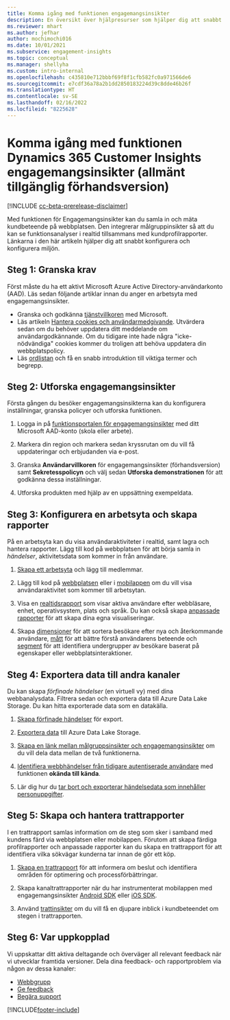 ```yaml
---
title: Komma igång med funktionen engagemangsinsikter
description: En översikt över hjälpresurser som hjälper dig att snabbt komma igång.
ms.reviewer: mhart
ms.author: jefhar
author: mochimochi016
ms.date: 10/01/2021
ms.subservice: engagement-insights
ms.topic: conceptual
ms.manager: shellyha
ms.custom: intro-internal
ms.openlocfilehash: c435810e712bbbf69f8f1cfb582fc0a971566de6
ms.sourcegitcommit: e7cdf36a78a2b1dd2850183224d39c8dde46b26f
ms.translationtype: HT
ms.contentlocale: sv-SE
ms.lasthandoff: 02/16/2022
ms.locfileid: "8225628"
---
```

# <a name="get-started-with-dynamics-365-customer-insights-engagement-insights-capability-public-preview"></a>Komma igång med funktionen Dynamics 365 Customer Insights engagemangsinsikter (allmänt tillgänglig förhandsversion)

[!INCLUDE [cc-beta-prerelease-disclaimer](includes/cc-beta-prerelease-disclaimer.md)]

Med funktionen för Engagemangsinsikter kan du samla in och mäta kundbeteende på webbplatsen. Den integrerar målgruppinsikter så att du kan se funktionsanalyser i realtid tillsammans med kundprofilrapporter. Länkarna i den här artikeln hjälper dig att snabbt konfigurera och konfigurera miljön.

## <a name="step-1-review-prerequisites"></a>Steg 1: Granska krav

Först måste du ha ett aktivt Microsoft Azure Active Directory-användarkonto (AAD). Läs sedan följande artiklar innan du anger en arbetsyta med engagemangsinsikter.

- Granska och godkänna [tjänstvillkoren](terms-of-service.md) med Microsoft.  
- Läs artikeln [Hantera cookies och användarmedgivande](user-consent-storage.md). Utvärdera sedan om du behöver uppdatera ditt meddelande om användargodkännande. Om du tidigare inte hade några "icke-nödvändiga" cookies kommer du troligen att behöva uppdatera din webbplatspolicy.
- Läs [ordlistan](glossary.md) och få en snabb introduktion till viktiga termer och begrepp.

## <a name="step-2-explore-engagement-insights"></a>Steg 2: Utforska engagemangsinsikter

Första gången du besöker engagemangsinsikterna kan du konfigurera inställningar, granska policyer och utforska funktionen.

1. Logga in på [funktionsportalen för engagemangsinsikter](https://home.ci.ai.dynamics.com/app/engagement-insights) med ditt Microsoft AAD-konto (skola eller arbete).

1. Markera din region och markera sedan kryssrutan om du vill få uppdateringar och erbjudanden via e-post.

1. Granska **Användarvillkoren** för engagemangsinsikter (förhandsversion) samt **Sekretesspolicyn** och välj sedan **Utforska demonstrationen** för att godkänna dessa inställningar.

1. Utforska produkten med hjälp av en uppsättning exempeldata.

##  <a name="step-3-set-up-a-workspace-and-create-reports"></a>Steg 3: Konfigurera en arbetsyta och skapa rapporter

På en arbetsyta kan du visa användaraktiviteter i realtid, samt lagra och hantera rapporter. Lägg till kod på webbplatsen för att börja samla in *händelser*, aktivitetsdata som kommer in från användare.

1. [Skapa ett arbetsyta](create-workspace.md) och lägg till medlemmar.

1. Lägg till kod på [webbplatsen](instrument-website.md) eller i [mobilappen](developer-resources.md#capture-events-from-mobile-apps) om du vill visa användaraktivitet som kommer till arbetsytan.

1. Visa en [realtidsrapport](view-reports.md) som visar aktiva användare efter webbläsare, enhet, operativsystem, plats och språk. Du kan också skapa [anpassade rapporter](custom-reports.md) för att skapa dina egna visualiseringar.

1. Skapa [dimensioner](dimensions.md) för att sortera besökare efter nya och återkommande användare, [mått](metrics.md) för att bättre förstå användarens beteende och [segment](segments.md) för att identifiera undergrupper av besökare baserat på egenskaper eller webbplatsinteraktioner.
    
## <a name="step-4-export-data-to-other-channels"></a>Steg 4: Exportera data till andra kanaler

Du kan skapa *förfinade händelser* (en virtuell vy) med dina webbanalysdata. Filtrera sedan och exportera data till Azure Data Lake Storage. Du kan hitta exporterade data som en datakälla.

1. [Skapa förfinade händelser](refined-events.md) för export.

1. [Exportera data](export-events.md) till Azure Data Lake Storage.

1. [Skapa en länk mellan målgruppsinsikter och engagemangsinsikter](integrate-audience-insights-engagement-insights.md) om du vill dela data mellan de två funktionerna.

1. [Identifiera webbhändelser från tidigare autentiserade användare](unknown-to-known.md) med funktionen **okända till kända**.

1. Lär dig hur du [tar bort och exporterar händelsedata som innehåller personuppgifter](delete-export-personal-data.md).

## <a name="step-5-create-and-manage-funnel-reports"></a>Steg 5: Skapa och hantera trattrapporter

I en trattrapport samlas information om de steg som sker i samband med kundens färd via webbplatsen eller mobilappen. Förutom att skapa färdiga profilrapporter och anpassade rapporter kan du skapa en trattrapport för att identifiera vilka sökvägar kunderna tar innan de gör ett köp. 

1. [Skapa en trattrapport](funnel-reports.md) för att informera om beslut och identifiera områden för optimering och processförbättringar.

1. Skapa kanaltrattrapporter när du har instrumenterat mobilappen med engagemangsinsikter [Android SDK](get-started-android.md) eller [iOS SDK](get-started-ios.md).

1. Använd [trattinsikter](funnel-reports.md#funnel-insights) om du vill få en djupare inblick i kundbeteendet om stegen i trattrapporten.
 
## <a name="step-6-stay-connected"></a>Steg 6: Var uppkopplad

Vi uppskattar ditt aktiva deltagande och överväger all relevant feedback när vi utvecklar framtida versioner. Dela dina feedback- och rapportproblem via någon av dessa kanaler:
- [Webbgrupp](https://go.microsoft.com/fwlink/?linkid=2141648)
- [Ge feedback](https://go.microsoft.com/fwlink/?linkid=2143222)
- [Begära support](https://go.microsoft.com/fwlink/?linkid=2145734) 


[!INCLUDE[footer-include](../includes/footer-banner.md)]
